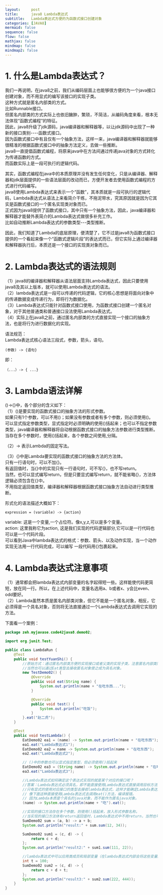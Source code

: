 ```yaml
---
layout:     post
title:      java8 Lambda表达式
subtitle:   Lambda表达式方便的为函数式接口创建对象
categories: [JAVA8]
mermaid: false
sequence: false
flow: false
mathjax: false
mindmap: false
mindmap2: false
---
```


# 1. 什么是Lambda表达式？
我们一再说明，在java8之前，我们从编码层面上也能够很方便的为一个java接口创建对象，而不用显式的编写该接口的实现子类。   
这种方式就是匿名内部类的方式。   
比如Runnable接口。   
但匿名内部类的方式实际上也依旧臃肿，繁琐，不简洁，从编码角度来看，根本无法体现“函数式编程”的特征。   
因此，java8升级了jdk源码，java编译器和解释器等，以让jdk源码中出现了一种新的接口类别----函数式接口。   
因为函数式接口中有且仅有一个抽象方法，这样一来，java编译器和解释器就能够很精准的根据函数式接口中的抽象方法定义，去做一些推断。   
java8一直提倡函数式编程，将原来java中在方法间通过传递java对象的方式转化为传递函数的方式。   
而函数实际上是一段可执行的逻辑代码。   

其实，函数式编程在java中的本质原理并没有发生任何变化，只是从编译器、解释器和jdk层面提供的一些语法层面的改动而已，方便开发者去使用函数式编程的方式进行代码编写。   
java8使用Lambda表达式来表示一个“函数”，其本质就是一段可执行的逻辑代码，Lambda表达式从语法上来看简介干练，不拖泥带水，究其原因就是因为它其实是函数式接口的一个匿名实现类对象而已。   
正式因为java8提供了函数式接口，其中只有一个抽象方法，因此，java编译器和解释器才能替外表简介的Lambda表达式做很多补充工作。   
比如自动推断Lambda表达式的参数类型---类型推断。   

因此，我们知道了Lambda的底层原理，便清楚了，它不过是java8为函数式接口提供的一个看起来像一个“函数式逻辑片段”的表达式而已，但它实际上通过编译器和解释器执行后，本质还是一个接口的实现类对象而已。

# 2. Lambda表达式的语法规则
（1）java8的编译器和解释器从语法层面支持Lambda表达式，因此只要使用java8及其以上版本，就可以使用Lambda表达式的语法。   
（2）lambda表达式是一段可以传递的代码逻辑，它的核心思想是将面向对象中的传递数据变成传递行为，即将行为数据化。      
（3）Lambda表达式只能针对函数式接口使用，为函数式接口创建一个匿名对象，对于其他普通类和普通接口没法使用Lambda表达式。   
（4）实际上在java8之前，通过匿名内部类的方式直接实现一个接口的抽象方法，也是将行为进行数据化的实现。   

语法规范：   
Lambda表达式核心语法三段式，参数，箭头，语句。
```
(参数) -> {语句}
```   
即：   
```
（...）-> { ...}
```

# 3. Lambda语法详解 
()->{}中，各个部分的含义如下：   
（1）()是要实现的函数式接口的抽象方法的形式参数。   
如果只有1个参数，可以不用()；如果没有参数或者有多个参数，则必须使用()。   
可以显式指定参数类型，显式指定时必须明确的使用()括起来；也可以不指定参数类型，java编译器和解释器将自动根据函数式接口的抽象方法参数进行类型推断。   
当存在多个参数时，使用()括起来，各个参数之间使用,分隔。   

（2）-> 表示Lambda的固定写法。

（3）{}中是Lambda要实现的函数式接口的抽象方法的方法体。   
只有一行语句时，可以不加{}。   
有返回值时，当{}中的实现只有一行语句时，可不写{}，也不写return。   
当然，也可以显式编写return，但是只要显式编写return，就不能省略{}，方法体逻辑必须包含在{}中。   
不用指定返回值类型，编译器和解释器根据函数式接口抽象方法自动进行类型推断。   

形式化的语法描述大概如下：   
```
expression = (variable) -> {action}
```
variable: 这是一个变量,一个占位符。像x,y,z,可以是多个变量。   
action: 这里我称它为action, 这是我们实现的代码逻辑部分,它可以是一行代码也可以是一个代码片段。   
可以看到Java中lambda表达式的格式：参数、箭头、以及动作实现，当一个动作实现无法用一行代码完成，可以编写 一段代码用{}包裹起来。   

# 4. Lambda表达式注意事项
（1）通常都会把lambda表达式内部变量的名字起得短一些。这样能使代码更简短，放在同一行。所以，在上述代码中，变量名选用a、b或者x、y会比even、odd要好。   
（2）Lambda虽然本质是匿名内部类对象，但它不能是一个匿名对象，相反，它必须得是一个具名对象，否则将无法直接通过一个Lambda表达式去调用它实现的方法。   

下面看一个案例：
```java
package zeh.myjavase.code42java8.demo02;

import org.junit.Test;

public class LambdaRun {
    @Test
    public void testYuanShi() {
        //原始方式：通过匿名内部类方便的实现接口或者父类的实现子类，注意匿名内部类同时也是一个匿名对象，往往只会使用一次。
        //当然也可以通过Eat类型去接收匿名对象使之成为具名对象。
        new TestDemo02() {
            @Override
            public void eat(String name) {
                System.out.println(name + "在吃东西...");
            }

            @Override
            public void test() {
                System.out.println("吃饭");
            }
        }.eat("赵二虎");
    }

    @Test
    public void testLambda() {
        EatDemo02 ea1 = (name) -> System.out.println(name + "在吃东西");
        ea1.eat("Lambda表达式1");
        EatDemo02 ea2 = name -> System.out.println(name + "在吃东西");
        ea2.eat("Lambda表达式2");

        // ()中的参数也可以显式指定类型，但必须使用()括起来
        EatDemo02 ea3 = (String name) -> System.out.println(name + "在吃东西");
        ea3.eat("Lambda表达式3");

        //Lambda表达式如何确定这个表达式实现的就是某个对应的接口呢？
        //答案：Lambda表达式必须具名，即不能直接使用Lambda表达式直接调用目标方法，因为这样找不到。
        //只有显式的使用对应接口的类型去接收lambda表达式，这样才能确定Lambda表达式实现的对应的函数式接口。从而确定关系。
        // 像下面这种直接使用Lambda表达式去调用eat()方法，编译报错。
        // 因为Lambda本质是个具名的java对象，而不能作为匿名java对象。
        (name) -> System.out.println(name + "吃").eat();

        //实现的接口方法存在多个参数，则使用()括起来，放入形式参数名称。
        //当实现的接口方法体有return返回值时，Lambda表达式中不用return，当然也可以用return，会根据接口中定义的抽象方法的返回值类型自动确认返回类型。
        SumDemo02 sum = (a, b) -> a + b;
        System.out.println("result:" + sum.sum(12, 34));

        SumDemo02 sum1 = (c, d) -> {
            return c + d;
        };
        System.out.println("result2:" + sum1.sum(111, 22));

        //lambda表达式中可以应用类成员和局部变量（在lambda表达式内部会将这些变量隐式转换成final的）
        int t = 100;
        SumDemo02 sum2 = (c, d) -> {
            return c + d + t;
        };
        System.out.println("result3:" + sum2.sum(222, 444));
    }
}
```


